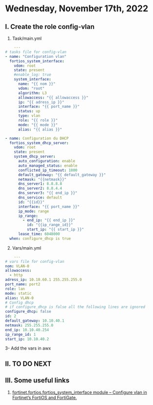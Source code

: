 # Wednesday, November 17th, 2022
## I. Create the role config-vlan
1. Task/main.yml
```yaml
    ---
# tasks file for config-vlan
- name: "Configuration vlan"
  fortios_system_interface:
    vdom: root
    state: present
    #enable_log: true
    system_interface:
      name: "{{ nom }}"
      vdom: "root"
      algorithm: L3
      allowaccess: "{{ allowaccess }}"
      ip: "{{ adress_ip }}"
      interface: "{{ port_name }}"
      status: up
      type: vlan
      role: "{{ role }}"
      mode: "{{ mode }}"
      alias: "{{ alias }}"

- name: Configuration du DHCP
  fortios_system_dhcp_server:
    vdom: root
    state: present
    system_dhcp_server:
      auto_configuration: enable
      auto_managed_status: enable
      conflicted_ip_timeout: 1800
      default_gateway: "{{ default_gateway }}"
      netmask: "{{netmask}}"
      dns_server1: 8.8.8.8
      dns_server2: 8.8.4.4
      dns_server3: "{{ end_ip }}"
      dns_service: default
      id: "{{id}}"
      interface: "{{ port_name }}"
      ip_mode: range
      ip_range:
        - end_ip: "{{ end_ip }}"
          id: "{{ip_range_id}}"
          start_ip: "{{ start_ip }}"
      lease_time: 6048000
  when: configure_dhcp is true

```
2. Vars/main.yml
```yaml
    ---
# vars file for config-vlan
nom: VLAN-0
allowaccess:
  - http
adress_ip: 10.10.60.1 255.255.255.0
port_name: port2
role: lan
mode: static
alias: VLAN-0
# Config dhcp
# if configure_dhcp is false all the following lines are ignored
configure_dhcp: false
id: 2
default_gateway: 10.10.40.1
netmask: 255.255.255.0
end_ip: 10.10.40.254
ip_range_id: 1
start_ip: 10.10.40.2
```

3- Add the vars in awx

## II. TO DO NEXT

## III. Some useful links
1. [fortinet.fortios.fortios_system_interface module – Configure vlan in Fortinet’s FortiOS and FortiGate.]([https://docs.ansible.com/ansible/latest/collections/fortinet/fortios/fortios_system_global_module.html#ansible-collections-fortinet-fortios-fortios-system-global-module](https://docs.ansible.com/ansible/latest/collections/fortinet/fortios/fortios_system_interface_module.html#ansible-collections-fortinet-fortios-fortios-system-interface-module))
